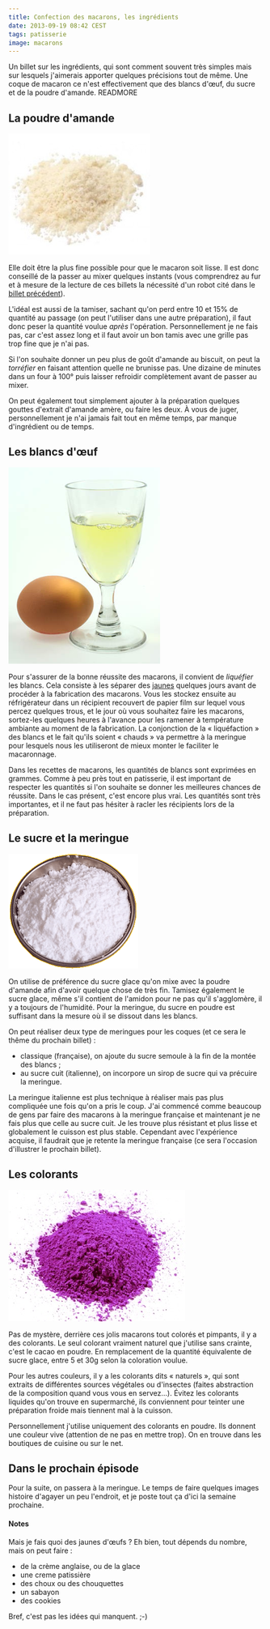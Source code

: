```yaml
---
title: Confection des macarons, les ingrédients
date: 2013-09-19 08:42 CEST
tags: patisserie
image: macarons
---
```

Un billet sur les ingrédients, qui sont comment souvent très simples mais sur lesquels j'aimerais apporter quelques précisions tout de même. Une coque de macaron ce n'est effectivement que des blancs d'œuf, du sucre et de la poudre d'amande.
READMORE
## La poudre d'amande
![Poudre d'amande](2013-09-19-confection-des-macarons-les-ingredients/amande.jpg)

Elle doit être la plus fine possible pour que le macaron soit lisse. Il est donc conseillé de la passer au mixer quelques instants (vous comprendrez au fur et à mesure de la lecture de ces billets la nécessité d'un robot cité dans le [billet précédent](/blog/2013/confection-des-macarons-1-x)).

L'idéal est aussi de la tamiser, sachant qu'on perd entre 10 et 15% de quantité au passage (on peut l'utiliser dans une autre préparation), il faut donc peser la quantité voulue _après_ l'opération. Personnellement je ne fais pas, car c'est assez long et il faut avoir un bon tamis avec une grille pas trop fine que je n'ai pas.

Si l'on souhaite donner un peu plus de goût d'amande au biscuit, on peut la *torréfier* en faisant attention quelle ne brunisse pas. Une dizaine de minutes dans un four à 100° puis laisser refroidir complètement avant de passer au mixer.

On peut également tout simplement ajouter à la préparation quelques gouttes d'extrait d'amande amère, ou faire les deux. À vous de juger, personnellement je n'ai jamais fait tout en même temps, par manque d'ingrédient ou de temps.

## Les blancs d'œuf
![Blanc d'œeuf](2013-09-19-confection-des-macarons-les-ingredients/blanc.jpg)

Pour s'assurer de la bonne réussite des macarons, il convient de *liquéfier* les blancs. Cela consiste à les séparer des [jaunes](#jaunes) quelques jours avant de procéder à la fabrication des macarons. Vous les stockez ensuite au réfrigérateur  dans un récipient recouvert de papier film sur lequel vous percez quelques trous, et le jour où vous souhaitez faire les macarons, sortez-les quelques heures à l'avance pour les ramener à température ambiante au moment de la fabrication.
La conjonction de la « liquéfaction » des blancs et le fait qu'ils soient « chauds » va permettre à la meringue pour lesquels nous les utiliseront de mieux monter le faciliter le macaronnage.

Dans les recettes de macarons, les quantités de blancs sont exprimées en grammes. Comme à peu près tout en patisserie, il est important de respecter les quantités si l'on souhaite se donner les meilleures chances de réussite. Dans le cas présent, c'est encore plus vrai. Les quantités sont très importantes, et il ne faut pas hésiter à racler les récipients lors de la préparation.

## Le sucre et la meringue
![Sucre glace](2013-09-19-confection-des-macarons-les-ingredients/sucre.jpg)

On utilise de préférence du sucre glace qu'on mixe avec la poudre d'amande afin d'avoir quelque chose de très fin. Tamisez également le sucre glace, même s'il contient de l'amidon pour ne pas qu'il s'agglomère, il y a toujours de l'humidité. Pour la meringue, du sucre en poudre est suffisant dans la mesure où il se dissout dans les blancs.

On peut réaliser deux type de meringues pour les coques (et ce sera le thême du prochain billet) :

- classique (française), on ajoute du sucre semoule à la fin de la montée des blancs ;
- au sucre cuit (italienne), on incorpore un sirop de sucre qui va précuire la meringue.

La meringue italienne est plus technique à réaliser mais pas plus compliquée une fois qu'on a pris le coup. J'ai commencé comme beaucoup de gens par faire des macarons à la meringue française et maintenant je ne fais plus que celle au sucre cuit. Je les trouve plus résistant et plus lisse et globalement le cuisson est plus stable. Cependant avec l'expérience acquise, il faudrait que je retente la meringue française (ce sera l'occasion d'illustrer le prochain billet).

## Les colorants
![Colorants](2013-09-19-confection-des-macarons-les-ingredients/colorant.jpg)

Pas de mystère, derrière ces jolis macarons tout colorés et pimpants, il y a des colorants. Le seul colorant vraiment naturel que j'utilise sans crainte, c'est le cacao en poudre. En remplacement de la quantité équivalente de sucre glace, entre 5 et 30g selon la coloration voulue.

Pour les autres couleurs, il y a les colorants dits « naturels », qui sont extraits de différentes sources végétales ou d'insectes (faites abstraction de la composition quand vous vous en servez...). Évitez les colorants liquides qu'on trouve en supermarché, ils conviennent pour teinter une préparation froide mais tiennent mal à la cuisson.

Personnellement j'utilise uniquement des colorants en poudre. Ils donnent une couleur vive (attention de ne pas en mettre trop). On en trouve dans les boutiques de cuisine ou sur le net.

## Dans le prochain épisode
Pour la suite, on passera à la meringue. Le temps de faire quelques images histoire d'agayer un peu l'endroit, et je poste tout ça d'ici la semaine prochaine.

#### Notes
<a name='jaunes'></a>
Mais je fais quoi des jaunes d'œufs ?
Eh bien, tout dépends du nombre, mais on peut faire :

- de la crème anglaise, ou de la glace
- une creme patissière
- des choux ou des chouquettes
- un sabayon
- des cookies

Bref, c'est pas les idées qui manquent. ;-)
